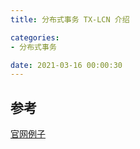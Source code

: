 ```yaml
---
title: 分布式事务 TX-LCN 介绍

categories:
- 分布式事务

date: 2021-03-16 00:00:30
---
```


## 参考
[官网例子](https://github.com/codingapi/txlcn-demo)
